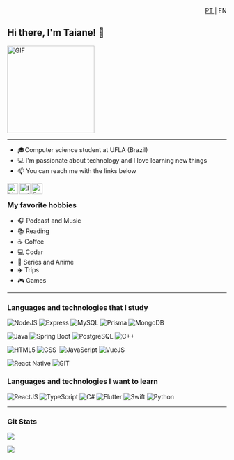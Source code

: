  <p style="text-align:right"> <a href="https://github.com/taianers/taianers/blob/main/README.md">PT </a>| EN </p>

## Hi there, I'm Taiane! 👋

<img alt="GIF" src="https://media.giphy.com/media/l4FsCR2hFJnGh18IM/giphy.gif" width = 200/>

---

- 🎓Computer science student at UFLA (Brazil)
- 💻 I'm passionate about technology and I love learning new things
- 📫 You can reach me with the links below

<a target="_blank" href="https://www.linkedin.com/in/taianers/">
  <img align="left" alt="LinkedIN" width="25px" src="https://logospng.org/download/linkedin/logo-linkedin-icon-2048.png" />
<a target="_blank" href="https://www.instagram.com/taianers_/">
  <img align="left" alt="Instagram" width="25px" src="https://upload.wikimedia.org/wikipedia/commons/thumb/e/e7/Instagram_logo_2016.svg/1200px-Instagram_logo_2016.svg.png" />
</a>
<a target="_blank" href="mailto:taianerodrigues.tec99@gmail.com">
  <img align="left" alt="E-mail" width="25px" src="https://logodownload.org/wp-content/uploads/2018/03/gmail-logo-16.png" />
</a>

</br>

### My favorite hobbies

- :headphones: Podcast and Music
- :books: Reading
- :coffee: Coffee
- :computer: Codar
- :fries: Series and Anime
- :airplane: Trips
- :video_game: Games

---

### Languages and technologies that I study

![NodeJS](https://img.shields.io/badge/-NodeJS-05122A?style=flat&logo=node.js)
![Express](https://img.shields.io/badge/-ExpressJS-05122A?style=flat&logo=express)
![MySQL](https://img.shields.io/badge/-MySQL-05122A?style=flat&logo=mysql)
![Prisma](https://img.shields.io/badge/-Prisma-05122A?style=flat&logo=prisma)
![MongoDB](https://img.shields.io/badge/-MongoDB-05122A?style=flat&logo=mongodb)

![Java](https://img.shields.io/badge/-Java-05122A?style=flat&logo=java)
![Spring Boot](https://img.shields.io/badge/-Spring%20Boot-05122A?style=flat&logo=springboot)
![PostgreSQL](https://img.shields.io/badge/-PostgreSQL-05122A?style=flat&logo=postgresql)
![C++](https://img.shields.io/badge/-C++-05122A?style=flat&logo=c%2B%2B)

![HTML5](https://img.shields.io/badge/-HTML5-05122A?style=flat&logo=html5)
![CSS](https://img.shields.io/badge/-CSS-05122A?style=flat&logo=CSS3&logoColor=1572B6)&nbsp;
![JavaScript](https://img.shields.io/badge/-Javascript-05122A?style=flat&logo=javascript)
![VueJS](https://img.shields.io/badge/-VueJS-05122A?style=flat&logo=vue.js)

![React Native](https://img.shields.io/badge/-React%20Native-05122A?style=flat&logo=react)
![GIT](https://img.shields.io/badge/-GIT-05122A?style=flat&logo=git)&nbsp;

### Languages and technologies I want to learn

![ReactJS](https://img.shields.io/badge/-ReactJS-05122A?style=flat&logo=react)
![TypeScript](https://img.shields.io/badge/-TypeScript-05122A?style=flat&logo=typescript)
![C#](https://img.shields.io/badge/-CSharp-05122A?style=flat&logo=csharp)
![Flutter](https://img.shields.io/badge/-Flutter-05122A?style=flat&logo=flutter)
![Swift](https://img.shields.io/badge/-Swift-05122A?style=flat&logo=swift)
![Python](https://img.shields.io/badge/-Python-05122A?style=flat&logo=python)

---

### Git Stats

![](https://github-readme-stats.vercel.app/api?username=taianers&show_icons=true&theme=blueberry)

![](https://github-readme-stats.vercel.app/api/top-langs/?username=taianers&layout=compact&theme=blueberry)
